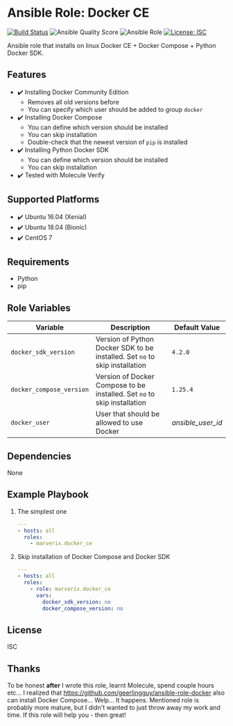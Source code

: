 # Ansible Role: Docker CE

[![Build Status](https://travis-ci.com/marverix/ansible-role-docker-ce.svg?branch=master)](https://travis-ci.com/marverix/ansible-role-docker-ce)
![Ansible Quality Score](https://img.shields.io/ansible/quality/47502)
![Ansible Role](https://img.shields.io/ansible/role/47502)
[![License: ISC](https://img.shields.io/badge/License-ISC-blue.svg)](LICENSE)

Ansible role that installs on linux Docker CE + Docker Compose + Python Docker SDK.

## Features

- ✔️ Installing Docker Community Edition
  - Removes all old versions before
  - You can specify which user should be added to group `docker`
- ✔️ Installing Docker Compose
  - You can define which version should be installed
  - You can skip installation
  - Double-check that the newest version of `pip` is installed
- ✔️ Installing Python Docker SDK
  - You can define which version should be installed  
  - You can skip installation
- ✔️ Tested with Molecule Verify

## Supported Platforms

- ✔️ Ubuntu 16.04 (Xenial)
- ✔️ Ubuntu 18.04 (Bionic)
- ✔️ CentOS 7

## Requirements

- Python
- pip

## Role Variables

Variable | Description | Default Value
--- | --- | ---
`docker_sdk_version` | Version of Python Docker SDK to be installed. Set `no` to skip installation | `4.2.0`
`docker_compose_version` | Version of Docker Compose to be installed. Set `no` to skip installation | `1.25.4`
`docker_user` | User that should be allowed to use Docker | _ansible_user_id_

## Dependencies

None

## Example Playbook

1. The simplest one

    ```yml
    ---
    - hosts: all
      roles:
        - marverix.docker_ce

    ```

1. Skip installation of Docker Compose and Docker SDK

    ```yml
    ---
    - hosts: all
      roles:
        - role: marverix.docker_ce
          vars:
            docker_sdk_version: no
            docker_compose_version: no
    ```

## License

ISC

## Thanks

To be honest **after** I wrote this role, learnt Molecule, spend couple hours etc...
I realized that https://github.com/geerlingguy/ansible-role-docker also can install
Docker Compose... Welp... It happens. Mentioned role is probably more mature, but
I didn't wanted to just throw away my work and time. If this role will help you - then great!
